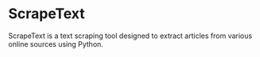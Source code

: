 # ScrapeText
ScrapeText is a text scraping tool designed to extract articles from various online sources using Python.
